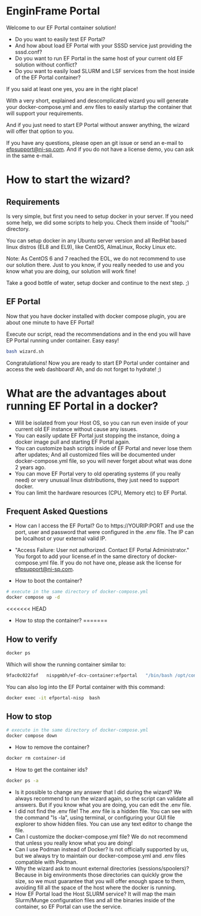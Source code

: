 # EnginFrame Portal

Welcome to our EF Portal container solution!

- Do you want to easily test EF Portal?
- And how about load EF Portal with your SSSD service just providing the sssd.conf?
- Do you want to run EF Portal in the same host of your current old EF solution without conflict?
- Do you want to easily load SLURM and LSF services from the host inside of the EF Portal container?

If you said at least one yes, you are in the right place!

With a very short, explained and descomplicated wizard you will generate your docker-compose.yml and .env files to easily startup the container that will support your requirements.

And if you just need to start EP Portal without answer anything, the wizard will offer that option to you.

If you have any questions, please open an git issue or send an e-mail to efpsupport@ni-sp.com. And if you do not have a license demo, you can ask in the same e-mail.

# How to start the wizard?

## Requirements

Is very simple, but first you need to setup docker in your server. If you need some help, we did some scripts to help you. Check them inside of "tools/" directory.

You can setup docker in any Ubuntu server version and all RedHat based linux distros (EL8 and EL9), like CentOS, AlmaLinux, Rocky Linux etc.

Note: As CentOS 6 and 7 reached the EOL, we do not recommend to use our solution there. Just to you know, if you really needed to use and you know what you are doing, our solution will work fine!

Take a good bottle of water, setup docker and continue to the next step. ;)

## EF Portal

Now that you have docker installed with docker compose plugin, you are about one minute to have EF Portal!

Execute our script, read the recommendations and in the end you will have EP Portal running under container. Easy easy! 

```bash
bash wizard.sh
```
Congratulations! Now you are ready to start EP Portal under container and access the web dashboard!
Ah, and do not forget to hydrate! ;)

# What are the advantages about running EF Portal in a docker?
* Will be isolated from your Host OS, so you can run even inside of your current old EF instance without cause any issues.
* You can easily update EF Portal just stopping the instance, doing a docker image pull and starting EF Portal again.
* You can customize bash scripts inside of EF Portal and never lose them after updates; And all customized files will be documented under docker-compose.yml file, so you will never forget about what was done 2 years ago.
* You can move EF Portal very to old operating systems (if you really need) or very unusual linux distributions, they just need to support docker.
* You can limit the hardware resources (CPU, Memory etc) to EF Portal.

## Frequent Asked Questions
* How can I access the EF Portal?
Go to https://YOURIP:PORT and use the port, user and password that were configured in the .env file. The IP can be localhost or your external valid IP.

* "Access Failure: User not authorized. Contact EF Portal Administrator."
You forgot to add your license.ef in the same directory of docker-compose.yml file. If you do not have one, please ask the license for efpsupport@ni-sp.com.

* How to boot the container?
```bash
# execute in the same directory of docker-compose.yml
docker compose up -d
```
<<<<<<< HEAD
* How to stop the container?
=======

## How to verify

```bash
docker ps
```

Which will show the running container similar to: 

```bash
9fac0c022faf   nispgmbh/ef-dcv-container:efportal   "/bin/bash /opt/cont…"   11 seconds ago   Up 10 seconds   8553/tcp, 0.0.0.0:8553->8443/tcp, :::8553->8443/tcp   efportal-nisp
```

You can also log into the EF Portal container with this command: 

```bash
docker exec -it efportal-nisp  bash
```

## How to stop
```bash
# execute in the same directory of docker-compose.yml
docker compose down
```
* How to remove the container?
```bash
docker rm container-id
```
* How to get the container ids?
```bash
docker ps -a
```
* Is it possible to change any answer that I did during the wizard?
We always recommend to run the wizard again, so the script can validate all answers. But if you know what you are doing, you can edit the .env file.
* I did not find the .env file!
The .env file is a hidden file. You can see with the command "ls -la", using terminal, or configuring your GUI file explorer to show hidden files. You can use any text editor to change the file.
* Can I customize the docker-compose.yml file?
We do not recommend that unless you really know what you are doing!
* Can I use Podman instead of Docker?
Is not officially supported by us, but we always try to maintain our docker-compose.yml and .env files compatible with Podman.
* Why the wizard ask to mount external directories (sessions/spoolers)?
Because in big  environments those directories can quickly grow the size, so we must guarantee that you will offer enough space to them, avoiding fill all the space of the host where the docker is running.
* How EF Portal load the Host SLURM service?
It will map the main Slurm/Munge configuration files and all the binaries inside of the container, so EF Portal can use the service.

